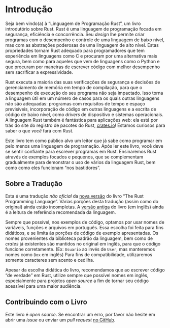 # Introdução

Seja bem vindo(a) à “Linguagem de Programação Rust”, um livro introdutório sobre Rust.
Rust é uma linguagem de programação focada em segurança, eficiência e
concorrência. Seu *design* lhe permite criar programas com o desempenho e
controle de uma linguagem de baixo nível, mas com as abstrações poderosas de uma
linguagem de alto nível. Estas propriedades tornam Rust adequado para programadores que
tem experiência em linguagens como C e procuram por uma alternativa mais segura, bem
como para aqueles que vem de linguagens como o Python e que procuram por maneiras de escrever código
com melhor desempenho sem sacrificar a expressividade.

Rust executa a maioria das suas verificações de segurança e decisões de gerenciamento de memória
em tempo de compilação, para que o desempenho de execução do seu programa não seja impactado. Isso
torna a linguagem útil em um número de casos para os quais outras linguagens não são adequadas:
programas com requisitos de tempo e espaço previsíveis, incorporação de código em outras
linguagens e a escrita de código de baixo nível, como *drivers* de dispositivo e sistemas
operacionais. A linguagem Rust também é fantástica para aplicações web: ela está por trás do site
do registro de pacotes do Rust, [crates.io]! Estamos curiosos para saber o que *você* fará com Rust.

[crates.io]: https://crates.io/

Este livro tem como público alvo um leitor que já sabe como programar em pelo menos
uma linguagem de programação. Após ler este livro, você deve se sentir confiante para
escrever programas em Rust. Ensinaremos Rust através de exemplos focados e pequenos,
que se complementam gradualmente para demonstrar o uso de vários da linguagem Rust, bem
como como eles funcionam “nos bastidores”.

## Sobre a Tradução

Esta é uma tradução *não oficial* da [nova versão](https://rust-lang.github.io/book) do livro  “The Rust Programming Language”.
Várias porções desta tradução (assim como do original) ainda estão incompletas. A
[versão antiga](https://doc.rust-lang.org/book) do livro (em inglês) ainda é a leitura
de referência recomendada da linguagem.

Sempre que possível, nos exemplos de código, optamos por usar nomes de variáveis, funções
e arquivos em português. Essa escolha foi feita para fins didáticos, e se limita às porções
de código de exemplo apresentadas. Os nomes provenientes da biblioteca padrão da linguagem,
bem como de *crates* já existentes são mantidos no original em inglês, para que o código
funcione corretamente. (Ex: `Usuario` ao invés de `User`, mas manteremos
nomes como `Box` em inglês) Para fins de compatibilidade, utilizaremos
somente caracteres sem acento e cedilha.

Apesar da escolha didática do livro, recomendamos que ao escrever código “de verdade” em Rust,
utilize sempre que possível nomes em inglês, especialmente para projetos
*open source* a fim de tornar seu código acessível para uma maior audiência.

## Contribuindo com o Livro

Este livro é *open source*. Se encontrar um erro, por favor não hesite em abrir uma *issue*
ou enviar um *pull request* [no GitHub].

[no GitHub]: https://github.com/coreh/rust-book-pt-br
